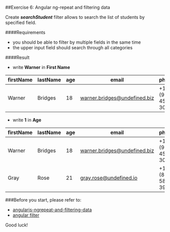 ##Exercise 6: Angular ng-repeat and filtering data

Create ***searchStudent*** filter allows to search the list of students by specified field.

####Requirements
* you should be able to filter by multiple fields in the same time
* the upper input field should search through all categories
 
####Result
 * write **Warner** in **First Name**

| firstName | lastName |age |email|phone|
|--------|--------|--------|--------|--------|
| Warner  |Bridges| 18|warner.bridges@undefined.biz|+1 (914) 451-3055|

 * write **1** in **Age**

 | firstName | lastName |age |email|phone|
 |--------|--------|--------|--------|--------|
 | Warner  |Bridges| 18|warner.bridges@undefined.biz|+1 (914) 451-3055|
 | Gray  |Rose| 21|gray.rose@undefined.io|+1 (807) 582-3992|


###Before you start, please refer to:
* [angularjs-ngrepeat-and-filtering-data](https://egghead.io/lessons/angularjs-ngrepeat-and-filtering-data)
* [angular filter](https://docs.angularjs.org/api/ng/filter/filter)

Good luck!
